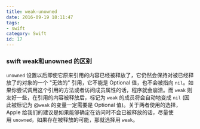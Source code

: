 ```yaml
---
title: weak-unowned
date: 2016-09-19 18:11:47
tags:
- swift
category: Swift
id: 17
---
```


### swift weak和unowned 的区别

`unowned` 设置以后即使它原来引用的内容已经被释放了，它仍然会保持对被已经释放了的对象的一个 "无效的" 引用，它不能是 Optional 值，也不会被指向 `nil`。如果你尝试调用这个引用的方法或者访问成员属性的话，程序就会崩溃。而 `weak` 则友好一些，在引用的内容被释放后，标记为 `weak` 的成员将会自动地变成 `nil` (因此被标记为 @`weak` 的变量一定需要是 Optional 值)。关于两者使用的选择，Apple 给我们的建议是如果能够确定在访问时不会已被释放的话，尽量使用 `unowned`，如果存在被释放的可能，那就选择用 `weak`。